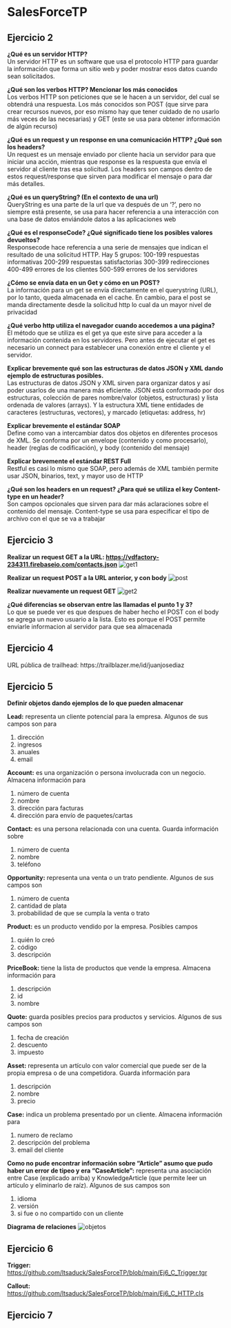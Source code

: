 # SalesForceTP

<h2>Ejercicio 2</h2>

**¿Qué es un servidor HTTP?**    
Un servidor HTTP es un software que usa el protocolo HTTP para guardar la información que forma un sitio web y poder mostrar esos datos cuando sean solicitados.

**¿Qué son los verbos HTTP? Mencionar los más conocidos**  
Los verbos HTTP son peticiones que se le hacen a un servidor, del cual se obtendrá una respuesta. Los más conocidos son POST (que sirve para crear recursos nuevos, por eso mismo hay que tener cuidado de no usarlo más veces de las necesarias) y GET (este se usa para obtener información de algún recurso)

**¿Qué es un request y un response en una comunicación HTTP? ¿Qué son los headers?**  
Un request es un mensaje enviado por cliente hacia un servidor para que iniciar una acción, mientras que response es la respuesta que envía el servidor al cliente tras esa solicitud.
Los headers son campos dentro de estos request/response que sirven para modificar el mensaje o para dar más detalles.

**¿Qué es un queryString? (En el contexto de una url)**  
QueryString es una parte de la url que va después de un ‘?’, pero no siempre está presente, se usa para hacer referencia a una interacción con una base de datos enviándole datos a las aplicaciones web

**¿Qué es el responseCode? ¿Qué significado tiene los posibles valores devueltos?**  
Responsecode hace referencia a una serie de mensajes que indican el resultado de una solicitud HTTP.
Hay 5 grupos:
100-199 respuestas informativas
200-299 respuestas satisfactorias
300-399 redirecciones
400-499 errores de los clientes
500-599 errores de los servidores

**¿Cómo se envía data en un Get y cómo en un POST?**  
La información para un get se envía directamente en el querystring (URL), por lo tanto, queda almacenada en el cache. En cambio, para el post se manda directamente desde la solicitud http lo cual da un mayor nivel de privacidad

**¿Qué verbo http utiliza el navegador cuando accedemos a una página?**  
El método que se utiliza es el get ya que este sirve para acceder a la información contenida en los servidores. Pero antes de ejecutar el get es necesario un connect para establecer una conexión entre el cliente y el servidor.

**Explicar brevemente qué son las estructuras de datos JSON y XML dando ejemplo de estructuras posibles.**  
Las estructuras de datos JSON y XML sirven para organizar datos y así poder usarlos de una manera más eficiente.
JSON está conformado por dos estructuras, colección de pares nombre/valor (objetos, estructuras) y lista ordenada de valores (arrays). Y la estructura XML tiene entidades de caracteres (estructuras, vectores), y marcado (etiquetas: address, hr) 

**Explicar brevemente el estándar SOAP**  
Define como van a intercambiar datos dos objetos en diferentes procesos de XML. Se conforma por un envelope (contenido y como procesarlo), header (reglas de codificación), y body (contenido del mensaje)

**Explicar brevemente el estándar REST Full**  
Restful es casi lo mismo que SOAP, pero además de XML también permite usar JSON, binarios, text, y mayor uso de HTTP

**¿Qué son los headers en un request? ¿Para qué se utiliza el key Content-type en un header?**  
Son campos opcionales que sirven para dar más aclaraciones sobre el contenido del mensaje. Content-type se usa para especificar el tipo de archivo con el que se va a trabajar


<h2>Ejercicio 3</h2>

**Realizar un request GET a la URL: https://vdfactory-234311.firebaseio.com/contacts.json**
![get1](https://user-images.githubusercontent.com/83475096/128641208-c9dbfee1-19bb-410b-879c-1786f6bbbb26.png)

**Realizar un request POST a la URL anterior, y con body**
![post](https://user-images.githubusercontent.com/83475096/128641235-65600cd3-95c9-4db5-9cf3-02bd676f5a3b.png)

**Realizar nuevamente un request GET**
![get2](https://user-images.githubusercontent.com/83475096/128641240-658a7c4a-288c-4cac-9f0b-10db9ff84f14.png)

**¿Qué diferencias se observan entre las llamadas el punto 1 y 3?**  
Lo que se puede ver es que despues de haber hecho el POST con el body se agrega un nuevo usuario a la lista. Esto es porque el POST permite enviarle informacion al servidor para que sea almacenada

<h2>Ejercicio 4</h2>
URL pública de trailhead: https://trailblazer.me/id/juanjosediaz

<h2>Ejercicio 5</h2>

**Definir objetos dando ejemplos de lo que pueden almacenar**  

**Lead:** representa un cliente potencial para la empresa. Algunos de sus campos son para 
1. dirección
2. ingresos
3. anuales
4. email 

**Account:** es una organización o persona involucrada con un negocio. Almacena información para  
1. número de cuenta
2. nombre
3. dirección para facturas
4. dirección para envío de paquetes/cartas 

**Contact:** es una persona relacionada con una cuenta. Guarda información sobre
1. número de cuenta
2. nombre
3. teléfono  

**Opportunity:** representa una venta o un trato pendiente. Algunos de sus campos son
1. número de cuenta
2. cantidad de plata
3. probabilidad de que se cumpla la venta o trato

**Product:** es un producto vendido por la empresa. Posibles campos
1. quién lo creó
2. código
3. descripción

**PriceBook:** tiene la lista de productos que vende la empresa. Almacena información para
1. descripción
2. id
3. nombre

**Quote:** guarda posibles precios para productos y servicios. Algunos de sus campos son
1. fecha de creación
2. descuento
3. impuesto

**Asset:** representa un artículo con valor comercial que puede ser de la propia empresa o de una competidora. Guarda información para
1. descripción
2. nombre
3. precio

**Case:** indica un problema presentado por un cliente. Almacena información para
1. numero de reclamo
2. descripción del problema
3. email del cliente

**Como no pude encontrar información sobre “Article” asumo que pudo haber un error de tipeo y era “CaseArticle”:** representa una asociación entre Case (explicado arriba) y 
KnowledgeArticle (que permite leer un artículo y eliminarlo de raíz). Algunos de sus campos son
1. idioma
2. versión
3. si fue o no compartido con un cliente

**Diagrama de relaciones**
![objetos](https://user-images.githubusercontent.com/83475096/128378276-a2762e9a-8a13-4042-bcd0-c5f995efc91a.png)

<h2>Ejercicio 6</h2>

**Trigger:**  
https://github.com/ltsaduck/SalesForceTP/blob/main/Ej6_C_Trigger.tgr  

**Callout:**  
https://github.com/ltsaduck/SalesForceTP/blob/main/Ej6_C_HTTP.cls  

<h2>Ejercicio 7</h2>






















